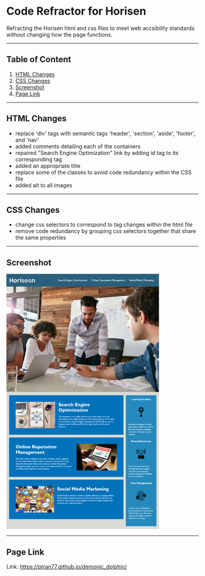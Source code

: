 # Code Refractor for Horisen

Refracting the Horisen html and css files to meet web accsibility standards without changing how the page functions.

---

## Table of Content

1. [HTML Changes](#html-changes)
2. [CSS Changes](#css-changes)
3. [Screenshot](#screenshot)
4. [Page Link](#page-link)

---

<a name="html-changes"></a>

## HTML Changes

- replace 'div' tags with semantic tags 'header', 'section', 'aside', 'footer', and 'nav'
- added comments detailing each of the containers
- repaired "Search Engine Optimization" link by adding id tag to its corresponding tag
- added an appropriate title
- replace some of the classes to avoid code redundancy within the CSS file
- added alt to all images

---

<a name="css-changes"></a>

## CSS Changes

- change css selectors to correspond to tag changes within the html file
- remove code redundancy by grouping css selectors together that share the same properties

---

<a name="screenshot"></a>

## Screenshot

<img src="./assets/images/page-demo.png" width="400">

---

<a name="page-link"></a>

## Page Link

Link: <a href="https://ptran77.github.io/demonic_dolphin/">https://ptran77.github.io/demonic_dolphin/</a>
